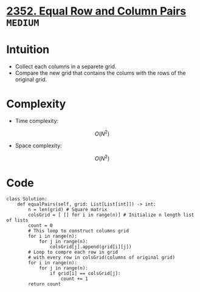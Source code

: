 # [2352. Equal Row and Column Pairs](https://leetcode.com/problems/equal-row-and-column-pairs/description/?envType=study-plan-v2&envId=leetcode-75) `MEDIUM`
# Intuition
<!-- Describe your first thoughts on how to solve this problem. -->
- Collect each columns in a separete grid.
- Compare the new grid that contains the colums with the rows of the original grid.
<!-- # Approach -->
<!-- Describe your approach to solving the problem. -->

# Complexity
- Time complexity:
<!-- Add your time complexity here, e.g. $$O(n)$$ -->
$$O(N^2)$$
- Space complexity:
<!-- Add your space complexity here, e.g. $$O(n)$$ -->
$$O(N^2)$$
# Code
```python3 []
class Solution:
    def equalPairs(self, grid: List[List[int]]) -> int:
        n = len(grid) # Square matrix
        colsGrid = [ [] for i in range(n)] # Initialize n length list of lists
        count = 0   
        # This loop to construct columns grid
        for i in range(n):
            for j in range(n):
                colsGrid[j].append(grid[i][j])
        # Loop to compre each row in grid
        # with every row in colsGrid(columns of original grid)
        for i in range(n):
            for j in range(n):
                if grid[i] == colsGrid[j]:
                    count += 1
        return count

```


